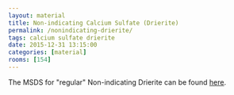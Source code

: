 ```yaml
---
layout: material
title: Non-indicating Calcium Sulfate (Drierite)
permalink: /nonindicating-drierite/
tags: calcium sulfate drierite
date: 2015-12-31 13:15:00
categories: [material]
rooms: [154]
---
```


The MSDS for "regular" Non-indicating Drierite can be found [here]({{site.baseurl}}/sheets/RegularDrieriteSDS.pdf).

